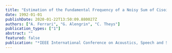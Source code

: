 ```yaml
---
title: "Estimation of the Fundamental Frequency of a Noisy Sum of Cisoids with Harmonic Related Frequencies"
date: 1992-01-01
publishDate: 2020-01-22T13:50:09.880027Z
authors: ["A. Ferrari", "G. Alengrin", "C. Theys"]
publication_types: ["1"]
abstract: ""
featured: false
publication: "*IEEE International Conference on Acoustics, Speech and Signal Processing (ICASSP)*"
---
```


